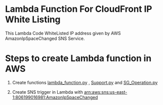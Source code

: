 # Lambda Function For CloudFront IP White Listing
This Lambda Code WhiteListed IP address given by AWS AmazonIpSpaceChanged SNS Service.

# Steps to create Lambda function in AWS

1. Create functions [lambda_function.py](https://github.com/yash-sonani/LambdaForCloudFrontIPWhiteListing/blob/master/lambda_function.py) , [Support.py](https://github.com/yash-sonani/LambdaForCloudFrontIPWhiteListing/blob/master/Support.py) and [SG_Operation.py](https://github.com/yash-sonani/LambdaForCloudFrontIPWhiteListing/blob/master/SG_Operation.py)

2. Create SNS trigger in Lambda with [arn:aws:sns:us-east-1:806199016981:AmazonIpSpaceChanged](https://docs.aws.amazon.com/general/latest/gr/aws-ip-ranges.html)
